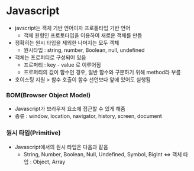 # Javascript
* javscript는 객체 기반 언어이자 프로톹타입 기반 언어
  * 객체 원형인 프로토타입을 이용하여 새로운 객체를 만듬
* 정확히는 원시 타입을 제외한 나머지는 모두 객체
  * 원시타입 : string, number, Boolean, null, undefined
* 객체는 프로퍼티로 구성되어 있음
  * 프로퍼티 : key - value 로 이루어짐
  * 프로퍼티의 값이 함수인 경우, 일반 함수와 구분하기 위해 method라 부름
* 호이스팅 지원 > 함수 호출이 함수 선언보다 앞에 있어도 실행됨

### BOM(Browser Object Model)
* Javascript가 브라우저 요소에 접근할 수 있게 해줌
* 종류 : window, location, navigator, history, screen, document

### 원시 타입(Primitive)
* Javascript에서의 원시 타입은 다음과 같음
  * String, Number, Boolean, Null, Undefined, Symbol, BigInt
<=> 객체 타입 : Object, Array